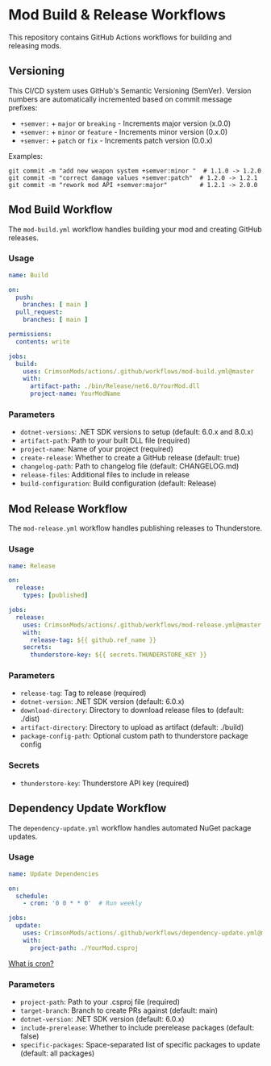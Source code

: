 
# Mod Build & Release Workflows

This repository contains GitHub Actions workflows for building and releasing mods.

## Versioning

This CI/CD system uses GitHub's Semantic Versioning (SemVer). Version numbers are automatically incremented based on commit message prefixes:

- `+semver:` + `major` or `breaking` - Increments major version (x.0.0)
- `+semver:` + `minor` or `feature` - Increments minor version (0.x.0) 
- `+semver:` + `patch` or `fix` - Increments patch version (0.0.x)

Examples:
```
git commit -m "add new weapon system +semver:minor "  # 1.1.0 -> 1.2.0
git commit -m "correct damage values +semver:patch"  # 1.2.0 -> 1.2.1
git commit -m "rework mod API +semver:major"         # 1.2.1 -> 2.0.0
```

## Mod Build Workflow

The `mod-build.yml` workflow handles building your mod and creating GitHub releases.

### Usage

```yaml
name: Build

on:
  push:
    branches: [ main ]
  pull_request:
    branches: [ main ]

permissions:
  contents: write

jobs:
  build:
    uses: CrimsonMods/actions/.github/workflows/mod-build.yml@master
    with:
      artifact-path: ./bin/Release/net6.0/YourMod.dll
      project-name: YourModName
```

### Parameters

- `dotnet-versions`: .NET SDK versions to setup (default: 6.0.x and 8.0.x)
- `artifact-path`: Path to your built DLL file (required)
- `project-name`: Name of your project (required)
- `create-release`: Whether to create a GitHub release (default: true)
- `changelog-path`: Path to changelog file (default: CHANGELOG.md)
- `release-files`: Additional files to include in release
- `build-configuration`: Build configuration (default: Release)

## Mod Release Workflow

The `mod-release.yml` workflow handles publishing releases to Thunderstore.

### Usage

```yaml
name: Release

on:
  release:
    types: [published]

jobs:
  release:
    uses: CrimsonMods/actions/.github/workflows/mod-release.yml@master
    with:
      release-tag: ${{ github.ref_name }}
    secrets:
      thunderstore-key: ${{ secrets.THUNDERSTORE_KEY }}
```

### Parameters

- `release-tag`: Tag to release (required)
- `dotnet-version`: .NET SDK version (default: 6.0.x)
- `download-directory`: Directory to download release files to (default: ./dist)
- `artifact-directory`: Directory to upload as artifact (default: ./build)
- `package-config-path`: Optional custom path to thunderstore package config

### Secrets

- `thunderstore-key`: Thunderstore API key (required)

## Dependency Update Workflow

The `dependency-update.yml` workflow handles automated NuGet package updates.

### Usage

```yaml
name: Update Dependencies

on:
  schedule:
    - cron: '0 0 * * 0'  # Run weekly

jobs:
  update:
    uses: CrimsonMods/actions/.github/workflows/dependency-update.yml@masteer
    with:
      project-path: ./YourMod.csproj
```

[What is cron?](https://docs.github.com/en/actions/writing-workflows/choosing-when-your-workflow-runs/events-that-trigger-workflows#schedule)

### Parameters

- `project-path`: Path to your .csproj file (required)
- `target-branch`: Branch to create PRs against (default: main)
- `dotnet-version`: .NET SDK version (default: 6.0.x)
- `include-prerelease`: Whether to include prerelease packages (default: false)
- `specific-packages`: Space-separated list of specific packages to update (default: all packages)
